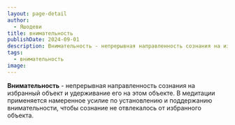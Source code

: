 ```yaml
---
layout: page-detail
author:
  - Яшодеви
title: внимательность
publishDate: 2024-09-01
description: Внимательность - непрерывная направленность сознания на избранный объект и удерживание его на этом объекте. В медитации применяется намеренное усилие по установлению и поддержанию внимательности, чтобы сознание не отвлекалось от избранного объекта.
tags:
  - внимательность
image:
---
```

**Внимательность** - непрерывная направленность сознания на избранный объект и удерживание его на этом объекте. В медитации применяется намеренное усилие по установлению и поддержанию внимательности, чтобы сознание не отвлекалось от избранного объекта.

